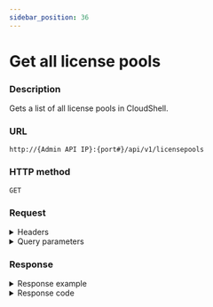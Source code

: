 ```yaml
---
sidebar_position: 36
---
```


# Get all license pools

### Description

Gets a list of all license pools in CloudShell.

### URL

`http://{Admin API IP}:{port#}/api/v1/licensepools`

### HTTP method

`GET`

### Request

<details>
<summary>Headers</summary>

Example header format:

`Authorization: Basic <authorization token returned from the login method>`

`Content-Type: application/json`
</details>

<details>
<summary>Query parameters</summary>

| Parameter | Description/Comments |
| --- | --- |
| paginationProperties.limit | (integer) Number of results to return per page. Can retrieve up to 250 results per page. Default if unspecified: 50. Optional. <br/> Default value : 50 |
| paginationProperties.sort-by | (string) Field to use to sort the results. <br/> Default value : Name |
| paginationProperties.sort-order | (integer) 1 for ascending, -1 for descending. Defaults to ascending. Optional. <br/> Default value : 1 |
| paginationProperties.cursor | (string) When paging, the response will include a cursor field. Use the cursor to get next set of results. Optional. |
| paginationProperties.filter | (string) String to use to filter for domains containing this string. For example: "lab" would return lab1, testlab, olabo. Optional. |
</details>

### Response

<details>
<summary>Response example</summary>

```javascript
{
    "LicensePools": [
        {
            "Name": "SF license pool",
            "Description": "License pool for San Francisco domain",
            "MaxConcurrentReservation": 15,
            "Domains": [
                "8cd12c8d-6d40-4dfd-89da-a8d8dde00575"
            ],
            "CreateDate": "2023-07-18T06:59:07",
            "Id": "a4ba81df-ead7-487b-b684-b04300a48e69"
        },
        {
            "Name": "NY license pool",
            "Description": "License pool for New York domain",
            "MaxConcurrentReservation": 10,
            "Domains": [
                "357ff49d-4ffd-4b3e-bc07-041dd4fd0f33"
            ],
            "CreateDate": "2023-07-18T06:55:55",
            "Id": "a48d85a0-6332-445b-bf03-b04300a3ac9d"
        }
    ],
    "Cursor": "TXkgbGljZW5zZSBwb29s"
}
```
</details>

<details>
<summary>Response code</summary>

```javascript
200 OK
```
</details>
